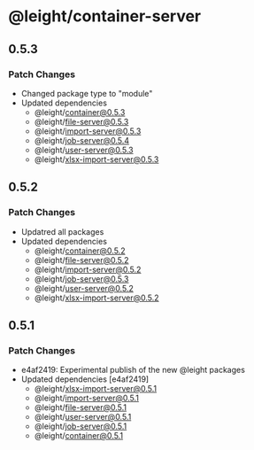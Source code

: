 # @leight/container-server

## 0.5.3

### Patch Changes

- Changed package type to "module"
- Updated dependencies
    - @leight/container@0.5.3
    - @leight/file-server@0.5.3
    - @leight/import-server@0.5.3
    - @leight/job-server@0.5.4
    - @leight/user-server@0.5.3
    - @leight/xlsx-import-server@0.5.3

## 0.5.2

### Patch Changes

- Updatred all packages
- Updated dependencies
    - @leight/container@0.5.2
    - @leight/file-server@0.5.2
    - @leight/import-server@0.5.2
    - @leight/job-server@0.5.3
    - @leight/user-server@0.5.2
    - @leight/xlsx-import-server@0.5.2

## 0.5.1

### Patch Changes

- e4af2419: Experimental publish of the new @leight packages
- Updated dependencies [e4af2419]
    - @leight/xlsx-import-server@0.5.1
    - @leight/import-server@0.5.1
    - @leight/file-server@0.5.1
    - @leight/user-server@0.5.1
    - @leight/job-server@0.5.1
    - @leight/container@0.5.1
